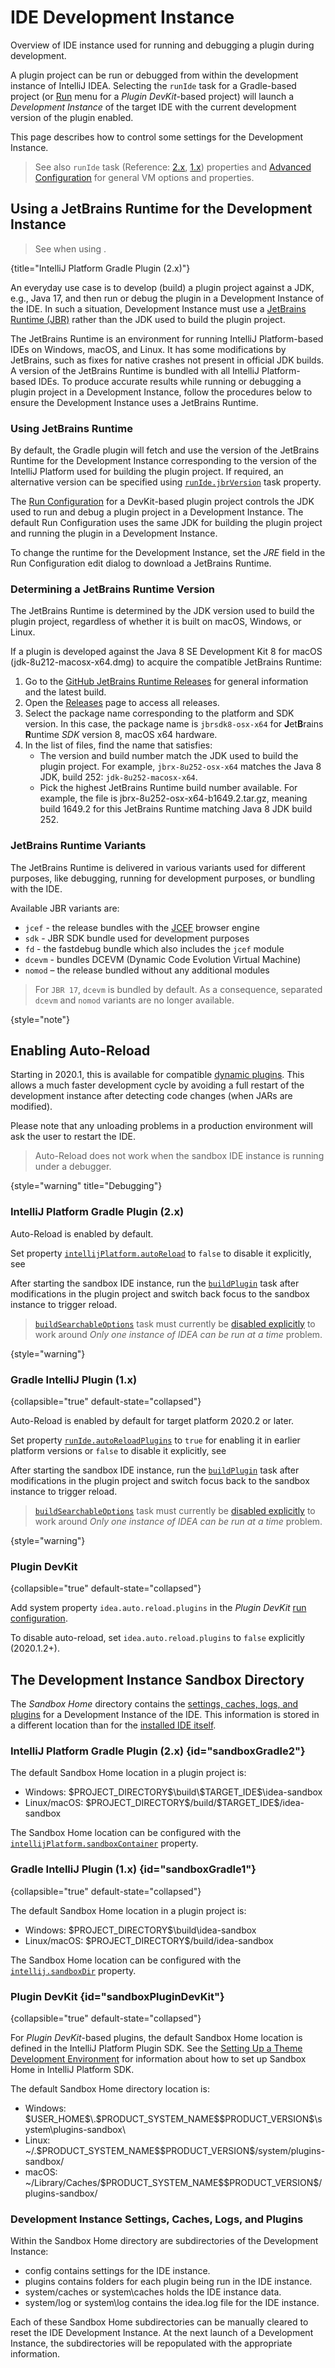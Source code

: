 <!-- Copyright 2000-2024 JetBrains s.r.o. and contributors. Use of this source code is governed by the Apache 2.0 license. -->

# IDE Development Instance

<link-summary>Overview of IDE instance used for running and debugging a plugin during development.</link-summary>

A plugin project can be run or debugged from within the development instance of IntelliJ IDEA.
Selecting the `runIde` task for a Gradle-based project (or [Run](running_and_debugging_a_theme.md) menu for a _Plugin DevKit_-based project)
will launch a _Development Instance_ of the target IDE with the current development version of the plugin enabled.

This page describes how to control some settings for the Development Instance.

> See also `runIde` task (Reference: [2.x](tools_intellij_platform_gradle_plugin_tasks.md#runIde), [1.x](tools_gradle_intellij_plugin.md#tasks-runide)) properties and [Advanced Configuration](https://www.jetbrains.com/help/idea/tuning-the-ide.html) for general VM options and properties.
>

## Using a JetBrains Runtime for the Development Instance

> See [](tools_intellij_platform_gradle_plugin_jetbrains_runtime.md) when using [](tools_intellij_platform_gradle_plugin.md).
>
{title="IntelliJ Platform Gradle Plugin (2.x)"}

An everyday use case is to develop (build) a plugin project against a JDK, e.g., Java 17, and then run or debug the plugin in a Development Instance of the IDE.
In such a situation, Development Instance must use a [JetBrains Runtime (JBR)](https://www.jetbrains.com/jetbrains-runtime) rather than the JDK used to build the plugin project.

The JetBrains Runtime is an environment for running IntelliJ Platform-based IDEs on Windows, macOS, and Linux.
It has some modifications by JetBrains, such as fixes for native crashes not present in official JDK builds.
A version of the JetBrains Runtime is bundled with all IntelliJ Platform-based IDEs.
To produce accurate results while running or debugging a plugin project in a Development Instance, follow the procedures below to ensure the Development Instance uses a JetBrains Runtime.

### Using JetBrains Runtime

<tabs group="project-type">

<tab title="Gradle IntelliJ Plugin (1.x)" group-key="gradle">

By default, the Gradle plugin will fetch and use the version of the JetBrains Runtime for the Development Instance corresponding to the version of the IntelliJ Platform used for building the plugin project.
If required, an alternative version can be specified using [`runIde.jbrVersion`](tools_gradle_intellij_plugin.md#tasks-runide-jbrversion) task property.

</tab>

<tab title="Plugin DevKit" group-key="devkit">

The [Run Configuration](https://www.jetbrains.com/help/idea/run-debug-configuration.html) for a DevKit-based plugin project controls the JDK used to run and debug a plugin project in a Development Instance.
The default Run Configuration uses the same JDK for building the plugin project and running the plugin in a Development Instance.

To change the runtime for the Development Instance, set the _JRE_ field in the Run Configuration edit dialog to download a JetBrains Runtime.

</tab>
</tabs>

### Determining a JetBrains Runtime Version

The JetBrains Runtime is determined by the JDK version used to build the plugin project, regardless of whether it is built on macOS, Windows, or Linux.

<procedure title="Determine an Example JetBrains Runtime Version">

If a plugin is developed against the Java 8 SE Development Kit 8 for macOS (<path>jdk-8u212-macosx-x64.dmg</path>) to acquire the compatible JetBrains Runtime:

1. Go to the [GitHub JetBrains Runtime Releases](https://github.com/JetBrains/JetBrainsRuntime) for general information and the latest build.
2. Open the [Releases](https://github.com/JetBrains/JetBrainsRuntime/releases) page to access all releases.
3. Select the package name corresponding to the platform and SDK version.
   In this case, the package name is `jbrsdk8-osx-x64` for **J**et**B**rains **R**untime _SDK_ version 8, macOS x64 hardware.
4. In the list of files, find the name that satisfies:
    * The version and build number match the JDK used to build the plugin project.
      For example, `jbrx-8u252-osx-x64` matches the Java 8 JDK, build 252: `jdk-8u252-macosx-x64`.
    * Pick the highest JetBrains Runtime build number available.
      For example, the file is <path>jbrx-8u252-osx-x64-b1649.2.tar.gz</path>, meaning build 1649.2 for this JetBrains Runtime matching Java 8 JDK build 252.

</procedure>

### JetBrains Runtime Variants

The JetBrains Runtime is delivered in various variants used for different purposes, like debugging, running for development purposes, or bundling with the IDE.

Available JBR variants are:

- `jcef` - the release bundles with the [JCEF](jcef.md) browser engine
- `sdk` - JBR SDK bundle used for development purposes
- `fd` - the fastdebug bundle which also includes the `jcef` module
- `dcevm` - bundles DCEVM (Dynamic Code Evolution Virtual Machine)
- `nomod` – the release bundled without any additional modules

> For `JBR 17`, `dcevm` is bundled by default.
> As a consequence, separated `dcevm` and `nomod` variants are no longer available.
>
{style="note"}

## Enabling Auto-Reload

<primary-label ref="2020.1"/>

Starting in 2020.1, this is available for compatible [dynamic plugins](dynamic_plugins.md).
This allows a much faster development cycle by avoiding a full restart of the development instance after detecting code changes (when JARs are modified).

Please note that any unloading problems in a production environment will ask the user to restart the IDE.

> Auto-Reload does not work when the sandbox IDE instance is running under a debugger.
>
{style="warning" title="Debugging"}

### IntelliJ Platform Gradle Plugin (2.x)

Auto-Reload is enabled by default.

Set property [`intellijPlatform.autoReload`](tools_intellij_platform_gradle_plugin_extension.md#intellijPlatform-autoReload) to `false` to disable it explicitly,
see [](tools_intellij_platform_gradle_plugin_faq.md#how-to-disable-the-automatic-reload-of-dynamic-plugins)

After starting the sandbox IDE instance, run the [`buildPlugin`](tools_intellij_platform_gradle_plugin_tasks.md#buildPlugin) task after modifications
in the plugin project and switch back focus to the sandbox instance to trigger reload.

> [`buildSearchableOptions`](tools_intellij_platform_gradle_plugin_tasks.md#buildSearchableOptions) task must currently be
> [disabled explicitly](tools_intellij_platform_gradle_plugin_faq.md#how-to-disable-building-the-searchable-options) to work around
> _Only one instance of IDEA can be run at a time_ problem.
>
{style="warning"}

### Gradle IntelliJ Plugin (1.x)

{collapsible="true" default-state="collapsed"}

<primary-label ref="Obsolete"/>

<include from="tools_gradle_intellij_plugin.md" element-id="gradlePluginObsolete"/>

Auto-Reload is enabled by default for target platform 2020.2 or later.

Set property [`runIde.autoReloadPlugins`](tools_gradle_intellij_plugin.md#tasks-runide-autoreloadplugins) to `true` for enabling it in earlier platform versions or `false` to disable it explicitly,
see [](tools_gradle_intellij_plugin_faq.md#how-to-disable-automatic-reload-of-dynamic-plugins)

After starting the sandbox IDE instance, run the [`buildPlugin`](tools_gradle_intellij_plugin.md#tasks-buildplugin) task after modifications in the plugin project
and switch focus back to the sandbox instance to trigger reload.

> [`buildSearchableOptions`](tools_gradle_intellij_plugin.md#tasks-buildsearchableoptions) task must currently be
> [disabled explicitly](tools_gradle_intellij_plugin_faq.md#how-to-disable-building-searchable-options) to work around
> _Only one instance of IDEA can be run at a time_ problem.
>
{style="warning"}

### Plugin DevKit

{collapsible="true" default-state="collapsed"}

Add system property `idea.auto.reload.plugins` in the _Plugin DevKit_ [run configuration](running_and_debugging_a_theme.md).

To disable auto-reload, set `idea.auto.reload.plugins` to `false` explicitly (2020.1.2+).

## The Development Instance Sandbox Directory

The _Sandbox Home_ directory contains the [settings, caches, logs, and plugins](#development-instance-settings-caches-logs-and-plugins) for a Development Instance of the IDE.
This information is stored in a different location than for the [installed IDE itself](https://intellij-support.jetbrains.com/hc/en-us/articles/206544519-Directories-used-by-the-IDE-to-store-settings-caches-plugins-and-logs).

### IntelliJ Platform Gradle Plugin (2.x) {id="sandboxGradle2"}

The default Sandbox Home location in a [](tools_intellij_platform_gradle_plugin.md) plugin project is:

* Windows: <path>\$PROJECT_DIRECTORY\$\\build\\\$TARGET_IDE\$\\idea-sandbox</path>
* Linux/macOS: <path>\$PROJECT_DIRECTORY\$/build/\$TARGET_IDE\$/idea-sandbox</path>

The Sandbox Home location can be configured with the [`intellijPlatform.sandboxContainer`](tools_intellij_platform_gradle_plugin_extension.md#intellijPlatform-sandboxContainer) property.

### Gradle IntelliJ Plugin (1.x) {id="sandboxGradle1"}

{collapsible="true" default-state="collapsed"}

<primary-label ref="Obsolete"/>

<include from="tools_gradle_intellij_plugin.md" element-id="gradlePluginObsolete"/>

The default Sandbox Home location in a [](tools_gradle_intellij_plugin.md) plugin project is:

* Windows: <path>\$PROJECT_DIRECTORY\$\\build\\idea-sandbox</path>
* Linux/macOS: <path>\$PROJECT_DIRECTORY\$/build/idea-sandbox</path>

The Sandbox Home location can be configured with the [`intellij.sandboxDir`](tools_gradle_intellij_plugin.md#intellij-extension-sandboxdir) property.

### Plugin DevKit {id="sandboxPluginDevKit"}

{collapsible="true" default-state="collapsed"}

For _Plugin DevKit_-based plugins, the default <control>Sandbox Home</control> location is defined in the IntelliJ Platform Plugin SDK.
See the [Setting Up a Theme Development Environment](setting_up_theme_environment.md#add-intellij-platform-plugin-sdk) for information about how to set up Sandbox Home in IntelliJ Platform SDK.

The default Sandbox Home directory location is:

* Windows: <path>\$USER_HOME\$\\.\$PRODUCT_SYSTEM_NAME\$\$PRODUCT_VERSION\$\\system\\plugins-sandbox\\</path>
* Linux: <path>~/.\$PRODUCT_SYSTEM_NAME\$\$PRODUCT_VERSION\$/system/plugins-sandbox/</path>
* macOS: <path>~/Library/Caches/\$PRODUCT_SYSTEM_NAME\$\$PRODUCT_VERSION\$/plugins-sandbox/</path>

### Development Instance Settings, Caches, Logs, and Plugins

Within the Sandbox Home directory are subdirectories of the Development Instance:

* <path>config</path> contains settings for the IDE instance.
* <path>plugins</path> contains folders for each plugin being run in the IDE instance.
* <path>system/caches</path> or <path>system\caches</path> holds the IDE instance data.
* <path>system/log</path> or <path>system\log</path> contains the <path>idea.log</path> file for the IDE instance.

Each of these Sandbox Home subdirectories can be manually cleared to reset the IDE Development Instance.
At the next launch of a Development Instance, the subdirectories will be repopulated with the appropriate information.
